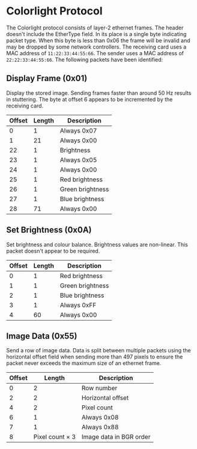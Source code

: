 # Colorlight Protocol
The Colorlight protocol consists of layer-2 ethernet frames. The header doesn't include the EtherType field. In its place is a single byte indicating packet type. When this byte is less than 0x06 the frame will be invalid and may be dropped by some network controllers. The receiving card uses a MAC address of `11:22:33:44:55:66`. The sender uses a MAC address of `22:22:33:44:55:66`. The following packets have been identified:

## Display Frame (0x01)
Display the stored image. Sending frames faster than around 50 Hz results in stuttering. The byte at offset 6 appears to be incremented by the receiving card.

| Offset | Length | Description      |
|--------|--------|------------------|
| 0      | 1      | Always 0x07      |
| 1      | 21     | Always 0x00      |
| 22     | 1      | Brightness       |
| 23     | 1      | Always 0x05      |
| 24     | 1      | Always 0x00      |
| 25     | 1      | Red brightness   |
| 26     | 1      | Green brightness |
| 27     | 1      | Blue brightness  |
| 28     | 71     | Always 0x00      |

## Set Brightness (0x0A)
Set brightness and colour balance. Brightness values are non-linear. This packet doesn't appear to be required.

| Offset | Length | Description      |
|--------|--------|------------------|
| 0      | 1      | Red brightness   |
| 1      | 1      | Green brightness |
| 2      | 1      | Blue brightness  |
| 3      | 1      | Always 0xFF      |
| 4      | 60     | Always 0x00      |

## Image Data (0x55)
Send a row of image data. Data is split between multiple packets using the horizontal offset field when sending more than 497 pixels to ensure the packet never exceeds the maximum size of an ethernet frame.

| Offset | Length          | Description             |
|--------|-----------------|-------------------------|
| 0      | 2               | Row number              |
| 2      | 2               | Horizontal offset       |
| 4      | 2               | Pixel count             |
| 6      | 1               | Always 0x08             |
| 7      | 1               | Always 0x88             |
| 8      | Pixel count × 3 | Image data in BGR order |